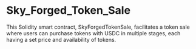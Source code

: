 # Sky_Forged_Token_Sale
This Solidity smart contract, SkyForgedTokenSale, facilitates a token sale where users can purchase tokens with USDC in multiple stages, each having a set price and availability of tokens.
